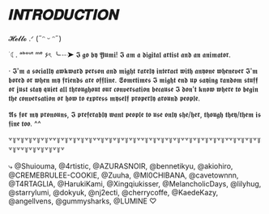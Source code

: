 # 𝑰𝑵𝑻𝑹𝑶𝑫𝑼𝑪𝑻𝑰𝑶𝑵

𝓗𝓮𝓵𝓵𝓸 .ᐟ (˶ᵔ ᵕ ᵔ˶)

  ࣪ ☾. ᵃᵇᵒᵘᵗ ᵐᵉ ۶ৎ
  ╰┈➤ 𝕴 𝖌𝖔 𝖇𝖞 𝖄𝖚𝖒𝖎! 𝕴 𝖆𝖒 𝖆 𝖉𝖎𝖌𝖎𝖙𝖆𝖑 𝖆𝖗𝖙𝖎𝖘𝖙 𝖆𝖓𝖉 𝖆𝖓 𝖆𝖓𝖎𝖒𝖆𝖙𝖔𝖗.
  
  · 𝕴'𝖒 𝖆 𝖘𝖔𝖈𝖎𝖆𝖑𝖑𝖞 𝖆𝖜𝖐𝖜𝖆𝖗𝖉 𝖕𝖊𝖗𝖘𝖔𝖓 𝖆𝖓𝖉 𝖒𝖎𝖌𝖍𝖙 𝖗𝖆𝖗𝖊𝖑𝖞 𝖎𝖓𝖙𝖊𝖗𝖆𝖈𝖙 𝖜𝖎𝖙𝖍 𝖆𝖓𝖞𝖔𝖓𝖊 𝖜𝖍𝖊𝖓𝖊𝖛𝖊𝖗 𝕴'𝖒 𝖇𝖔𝖗𝖊𝖉 𝖔𝖗 𝖜𝖍𝖊𝖓 𝖒𝖞 𝖋𝖗𝖎𝖊𝖓𝖉𝖘 𝖆𝖗𝖊 𝖔𝖋𝖋𝖑𝖎𝖓𝖊. 𝕾𝖔𝖒𝖊𝖙𝖎𝖒𝖊𝖘 𝕴 𝖒𝖎𝖌𝖍𝖙 𝖊𝖓𝖉 𝖚𝖕 𝖘𝖆𝖞𝖎𝖓𝖌 𝖗𝖆𝖓𝖉𝖔𝖒 𝖘𝖙𝖚𝖋𝖋 𝖔𝖗 𝖏𝖚𝖘𝖙 𝖘𝖙𝖆𝖞 𝖖𝖚𝖎𝖊𝖙 𝖆𝖑𝖑 𝖙𝖍𝖗𝖔𝖚𝖌𝖍𝖔𝖚𝖙 𝖔𝖚𝖗 𝖈𝖔𝖓𝖛𝖊𝖗𝖘𝖆𝖙𝖎𝖔𝖓 𝖇𝖊𝖈𝖆𝖚𝖘𝖊 𝕴 𝖉𝖔𝖓'𝖙 𝖐𝖓𝖔𝖜 𝖜𝖍𝖊𝖗𝖊 𝖙𝖔 𝖇𝖊𝖌𝖎𝖓 𝖙𝖍𝖊 𝖈𝖔𝖓𝖛𝖊𝖗𝖘𝖆𝖙𝖎𝖔𝖓 𝖔𝖗 𝖍𝖔𝖜 𝖙𝖔 𝖊𝖝𝖕𝖗𝖊𝖘𝖘 𝖒𝖞𝖘𝖊𝖑𝖋 𝖕𝖗𝖔𝖕𝖊𝖗𝖑𝖞 𝖆𝖗𝖔𝖚𝖓𝖉 𝖕𝖊𝖔𝖕𝖑𝖊. 

  𝕬𝖘 𝖋𝖔𝖗 𝖒𝖞 𝖕𝖗𝖔𝖓𝖔𝖚𝖓𝖘, 𝕴 𝖕𝖗𝖊𝖋𝖊𝖗𝖆𝖇𝖑𝖞 𝖜𝖆𝖓𝖙 𝖕𝖊𝖔𝖕𝖑𝖊 𝖙𝖔 𝖚𝖘𝖊 𝖔𝖓𝖑𝖞 𝖘𝖍𝖊/𝖍𝖊𝖗, 𝖙𝖍𝖔𝖚𝖌𝖍 𝖙𝖍𝖊𝖞/𝖙𝖍𝖊𝖒 𝖎𝖘 𝖋𝖎𝖓𝖊 𝖙𝖔𝖔. ^^
  
꒷꒦꒷꒦꒷꒦꒷꒦꒷꒦꒷꒷꒦꒷꒦꒷꒦꒷꒦꒷꒦꒷꒷꒦꒷꒦꒷꒦꒷꒦꒷꒦꒷꒷꒦꒷꒦꒷꒦꒷꒦꒷꒦꒷꒷꒦꒷꒦꒷꒦꒷꒦꒷꒦꒷꒷꒦꒷꒦꒷꒦꒷꒦꒷꒦꒷꒷꒦꒷꒦꒷꒦꒷꒦꒷꒦꒷

⤷ @Shuiouma, @4rtistic, @AZURASNOIR, @bennetikyu, @akiohiro, @CREMEBRULEE-COOKIE, @Zuuha, @MI0CHIBANA, @cavetownnn, @T4RTAGLIA, @HarukiKami, @Xingqiukisser, @MelancholicDays, @lilyhug, @starrylumi, @dokyuk, @nj2ecti, @cherrycoffe, @KaedeKazy, @angellvens, @gummysharks, @LUMlNE ♡
